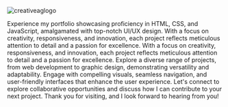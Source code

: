 ![creativeaglogo](https://github.com/Anurag-ghosh-12/CreativeAG/assets/130205693/bb46b0d0-8eb7-445c-afe3-c73483d0800c)

Experience my portfolio showcasing proficiency in HTML, CSS, and JavaScript, amalgamated with top-notch UI/UX design. With a focus on creativity, responsiveness, and innovation, each project reflects meticulous attention to detail and a passion for excellence. With a focus on creativity, responsiveness, and innovation, each project reflects meticulous attention to detail and a passion for excellence. Explore a diverse range of projects, from web development to graphic design, demonstrating versatility and adaptability. Engage with compelling visuals, seamless navigation, and user-friendly interfaces that enhance the user experience. Let's connect to explore collaborative opportunities and discuss how I can contribute to your next project. Thank you for visiting, and I look forward to hearing from you!
